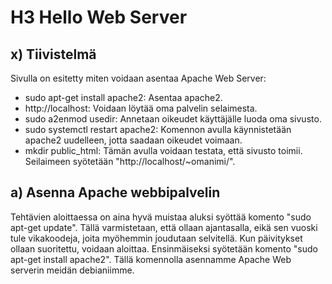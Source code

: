 # H3 Hello Web Server

## x) Tiivistelmä
Sivulla on esitetty miten voidaan asentaa Apache Web Server:
* sudo apt-get install apache2: Asentaa apache2.
* http://localhost: Voidaan löytää oma palvelin selaimesta.
* sudo a2enmod usedir: Annetaan oikeudet käyttäjälle luoda oma sivusto.
* sudo systemctl restart apache2: Komennon avulla käynnistetään apache2 uudelleen, jotta saadaan oikeudet voimaan.
* mkdir public_html: Tämän avulla voidaan testata, että sivusto toimii. Seilaimeen syötetään "http://localhost/~omanimi/".

## a) Asenna Apache webbipalvelin

Tehtävien aloittaessa on aina hyvä muistaa aluksi syöttää komento "sudo apt-get update". Tällä varmistetaan, että ollaan ajantasalla, eikä sen vuoski tule vikakoodeja, joita myöhemmin joudutaan selvitellä.
Kun päivitykset ollaan suoritettu, voidaan aloittaa. Ensinmäiseksi syötetään komento "sudo apt-get install apache2". Tällä komennolla asennamme Apache Web serverin meidän debianiimme.
